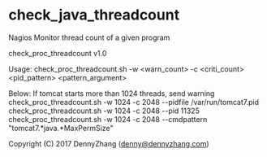 check_java_threadcount
==============
Nagios Monitor thread count of a given program

check_proc_threadcount v1.0

Usage:
check_proc_threadcount.sh -w <warn_count> -c <criti_count> <pid_pattern> <pattern_argument>

Below: If tomcat starts more than 1024 threads, send warning
check_proc_threadcount.sh -w 1024 -c 2048 --pidfile /var/run/tomcat7.pid
check_proc_threadcount.sh -w 1024 -c 2048 --pid 11325
check_proc_threadcount.sh -w 1024 -c 2048 --cmdpattern "tomcat7.*java.*MaxPermSize"

Copyright (C) 2017 DennyZhang (denny@dennyzhang.com)